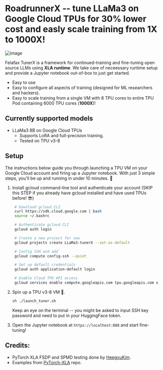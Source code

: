 # RoadrunnerX -- tune LLaMa3 on Google Cloud TPUs for 30% lower cost and easly scale training from 1X to 1000X!

![image](https://github.com/user-attachments/assets/d312aa7b-17fa-41f4-a14d-5af8cabc96e7)


Felafax TunerX is a framework for continued-training and fine-tuning open source LLMs using **XLA runtime**. We take care of neceessary runtime setup and provide a Jupyter notebook out-of-box to just get started.
- Easy to use
- Easy to configure all aspects of training (designed for ML researchers and hackers).
- Easy to scale training from a single VM with 8 TPU cores to entire TPU Pod containing 6000 TPU cores (**1000X**)!

## Currently supported models

- LLaMa3 8B on Google Cloud TPUs
  - Supports LoRA and full-precision training.
  - Tested on TPU v3-8

## Setup

The instructions below guide you through launching a TPU VM on your Google Cloud account and firing up a Jupyter notebook. With just 3 simple steps, you'll be up and running in under 10 minutes. 🚀

1. Install gcloud command-line tool and authenticate your account (SKIP this STEP if you already have gcloud installed and have used TPUs before! 😎)

   ```bash
    # Download gcloud CLI
    curl https://sdk.cloud.google.com | bash
    source ~/.bashrc

    # Authenticate gcloud CLI
    gcloud auth login

    # Create a new project for now
    gcloud projects create LLaMa3-tunerX --set-as-default

    # Config SSH and add
    gcloud compute config-ssh --quiet
   
    # Set up default credentials
    gcloud auth application-default login

    # Enable Cloud TPU API access
    gcloud services enable compute.googleapis.com tpu.googleapis.com storage-component.googleapis.com aiplatform.googleapis.com
   ```

2. Spin up a TPU v3-8 VM 🤠.

    ```bash
    sh ./launch_tuner.sh
    ```
    Keep an eye on the terminal -- you might be asked to input SSH key password and need to put in your HuggingFace token. 

3. Open the Jupyter notebook at `https://localhost:888` and start fine-tuning!

## Credits:
- PyTorch XLA FSDP and SPMD testing done by [HeegyuKim](https://github.com/HeegyuKim/torch-xla-SPMD).
- Examples from [PyTorch-XLA](https://github.com/pytorch/xla/) repo.

